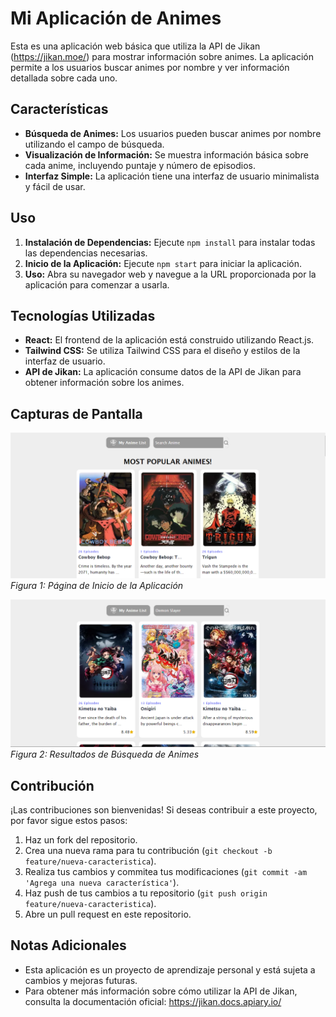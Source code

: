 # Mi Aplicación de Animes

Esta es una aplicación web básica que utiliza la API de Jikan (https://jikan.moe/) para mostrar información sobre animes. La aplicación permite a los usuarios buscar animes por nombre y ver información detallada sobre cada uno.

## Características

- **Búsqueda de Animes:** Los usuarios pueden buscar animes por nombre utilizando el campo de búsqueda.
- **Visualización de Información:** Se muestra información básica sobre cada anime, incluyendo puntaje y número de episodios.
- **Interfaz Simple:** La aplicación tiene una interfaz de usuario minimalista y fácil de usar.

## Uso

1. **Instalación de Dependencias:** Ejecute `npm install` para instalar todas las dependencias necesarias.
2. **Inicio de la Aplicación:** Ejecute `npm start` para iniciar la aplicación.
3. **Uso:** Abra su navegador web y navegue a la URL proporcionada por la aplicación para comenzar a usarla.

## Tecnologías Utilizadas

- **React:** El frontend de la aplicación está construido utilizando React.js.
- **Tailwind CSS:** Se utiliza Tailwind CSS para el diseño y estilos de la interfaz de usuario.
- **API de Jikan:** La aplicación consume datos de la API de Jikan para obtener información sobre los animes.

## Capturas de Pantalla

![Captura de Pantalla 1](./src/assets/imgs/inicio.png)
*Figura 1: Página de Inicio de la Aplicación*

![Captura de Pantalla 2](./src/assets/imgs/searchpng.png)
*Figura 2: Resultados de Búsqueda de Animes*

## Contribución

¡Las contribuciones son bienvenidas! Si deseas contribuir a este proyecto, por favor sigue estos pasos:

1. Haz un fork del repositorio.
2. Crea una nueva rama para tu contribución (`git checkout -b feature/nueva-caracteristica`).
3. Realiza tus cambios y commitea tus modificaciones (`git commit -am 'Agrega una nueva característica'`).
4. Haz push de tus cambios a tu repositorio (`git push origin feature/nueva-caracteristica`).
5. Abre un pull request en este repositorio.

## Notas Adicionales

- Esta aplicación es un proyecto de aprendizaje personal y está sujeta a cambios y mejoras futuras.
- Para obtener más información sobre cómo utilizar la API de Jikan, consulta la documentación oficial: https://jikan.docs.apiary.io/

